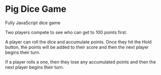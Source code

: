 # Pig Dice Game
Fully JavaScript dice game

Two players compete to see who can get to 100 points first.

A player can roll the dice and accumulate points. Once they hit the Hold button, the points will be added to their score and then the next player begins their turn.

If a player rolls a one, then they lose any accumulated points and then the next player begins their turn.
